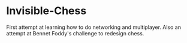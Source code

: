 # Invisible-Chess
 First attempt at learning how to do networking and multiplayer.  Also an attempt at Bennet Foddy's challenge to redesign chess.
